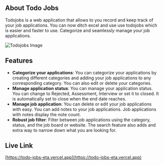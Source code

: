 ## About Todo Jobs

Todojobs is a web application that allows to you record and keep track of your job applications. You can now ditch excel and use use todojobs which is easier and faster to use. Categorize and seamlessly manage your job applications.

![Todojobs Image](https://raw.githubusercontent.com/Babadinho/todo-jobs/main/client/src/public/images/hero.png)

## Features

- **Categorize your applications**: You can categorize your applications by creating different categories and adding your job applications to any corresponding category. You can also edit or delete your categories.
- **Manage application status**: You can manage your application status. You can change to Rejected, Assessment, Interview or set it to closed. It is automatically set to close when the end date reaches.
- **Manage job application**: You can delete or edit your job applications with easy. You can add notes to your job applications. Job applications with notes display the note count.
- **Robust job filter**: Filter between job applications using the category, status, and the job board or website. The search feature also adds and extra way to narrow down what you are looking for.

## Live Link

[https://todo-jobs-eta.vercel.app](https://todo-jobs-eta.vercel.app)
